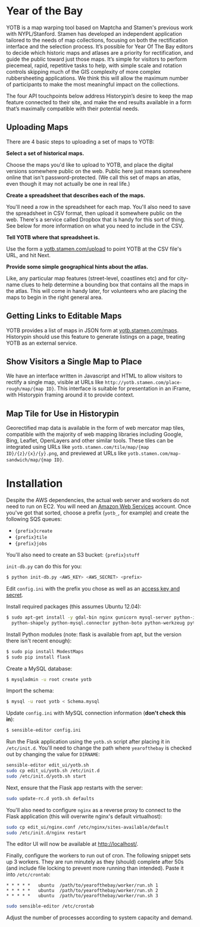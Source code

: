 Year of the Bay
===============

YOTB is a map warping tool based on Maptcha and Stamen's previous work with
NYPL/Stanford. Stamen has developed an independent application tailored to the
needs of map collections, focusing on both the rectification interface and the
selection process. It’s possible for Year Of The Bay editors to decide which
historic maps and atlases are a priority for rectification, and guide the
public toward just those maps. It’s simple for visitors to perform piecemeal,
rapid, repetitive tasks to help, with simple scale and rotation controls
skipping much of the GIS complexity of more complex rubbersheeting
applications. We think this will allow the maximum number of participants to
make the most meaningful impact on the collections.

The four API touchpoints below address Historypin’s desire to keep the map
feature connected to their site, and make the end results available in a form
that’s maximally compatible with their potential needs.

Uploading Maps
--------------

There are 4 basic steps to uploading a set of maps to YOTB:

**Select a set of historical maps.**

Choose the maps you'd like to upload to YOTB, and place the digital versions
somewhere public on the web. Public here just means somewhere online that isn't
password-protected. (We call this set of maps an atlas, even though it may not
actually be one in real life.)
 
**Create a spreadsheet that describes each of the maps.**

You'll need a row in the spreadsheet for each map. You'll also need to save the
spreadsheet in CSV format, then upload it somewhere public on the web. There's
a service called Dropbox that is handy for this sort of thing. See below for
more information on what you need to include in the CSV.
 
**Tell YOTB where that spreadsheet is.**

Use the form a [yotb.stamen.com/upload](http://yotb.stamen.com/upload) to point
YOTB at the CSV file's URL, and hit Next.
 
**Provide some simple geographical hints about the atlas.**

Like, any particular map features (street-level, coastlines etc) and for
city-name clues to help determine a bounding box that contains all the maps in
the atlas. This will come in handy later, for volunteers who are placing the
maps to begin in the right general area.

Getting Links to Editable Maps
------------------------------

YOTB provides a list of maps in JSON form at
[yotb.stamen.com/maps](http://yotb.stamen.com/maps). Historypin should use this
feature to generate listings on a page, treating YOTB as an external service.

Show Visitors a Single Map to Place
-----------------------------------

We have an interface written in Javascript and HTML to allow visitors to
rectify a single map, visible at URLs like
`http://yotb.stamen.com/place-rough/map/{map ID}`. This interface is suitable
for presentation in an iFrame, with Historypin framing around it to provide
context.

Map Tile for Use in Historypin
------------------------------

Georectified map data is available in the form of web mercator map tiles,
compatible with the majority of web mapping libraries including Google, Bing,
Leaflet, OpenLayers and other similar tools. These tiles can be integrated
using URLs like `yotb.stamen.com/tile/map/{map ID}/{z}/{x}/{y}.png`, and
previewed at URLs like `yotb.stamen.com/map-sandwich/map/{map ID}`.

Installation
============

Despite the AWS dependencies, the actual web server and workers do not need to
run on EC2.  You will need an [Amazon Web Services](http://aws.amazon.com)
account. Once you've got that sorted, choose a prefix (`yotb_`, for example)
and create the following SQS queues:

* `{prefix}create`
* `{prefix}tile`
* `{prefix}jobs`

You'll also need to create an S3 bucket: `{prefix}stuff`

`init-db.py` can do this for you:

```bash
$ python init-db.py <AWS_KEY> <AWS_SECRET> <prefix>
```

Edit `config.ini` with the prefix you chose as well as an [access key and
secret](https://portal.aws.amazon.com/gp/aws/securityCredentials).

Install required packages (this assumes Ubuntu 12.04):

```bash
$ sudo apt-get install -y gdal-bin nginx gunicorn mysql-server python-imaging \
  python-shapely python-mysql.connector python-boto python-werkzeug python-jinja2
```

Install Python modules (note: flask is available from apt, but the version
there isn't recent enough):

```bash
$ sudo pip install ModestMaps
$ sudo pip install flask
```

Create a MySQL database:

```bash
$ mysqladmin -u root create yotb
```

Import the schema:

```bash
$ mysql -u root yotb < Schema.mysql
```

Update `config.ini` with MySQL connection information (**don't check this in**):

```bash
$ sensible-editor config.ini
```

Run the Flask application using the `yotb.sh` script after placing it in
`/etc/init.d`. You'll need to change the path where `yearofthebay` is checked
out by changing the value for `DIRNAME`:

```bash
sensible-editor edit_ui/yotb.sh
sudo cp edit_ui/yotb.sh /etc/init.d
sudo /etc/init.d/yotb.sh start
```

Next, ensure that the Flask app restarts with the server:

```bash
sudo update-rc.d yotb.sh defaults
```

You'll also need to configure `nginx` as a reverse proxy to connect to the
Flask application (this will overwrite nginx's default virtualhost):

```bash
sudo cp edit_ui/nginx.conf /etc/nginx/sites-available/default
sudo /etc/init.d/nginx restart
```

The editor UI will now be available at [http://localhost/](http://localhost/).

Finally, configure the workers to run out of cron.  The following snippet sets
up 3 workers.  They are run minutely as they (should) complete after 50s (and
include file locking to prevent more running than intended).  Paste it into
`/etc/crontab`:

```
* * * * *	ubuntu	/path/to/yearofthebay/worker/run.sh 1
* * * * *	ubuntu	/path/to/yearofthebay/worker/run.sh 2
* * * * *	ubuntu	/path/to/yearofthebay/worker/run.sh 3
```

```bash
sudo sensible-editor /etc/crontab
```

Adjust the number of processes according to system capacity and demand.
